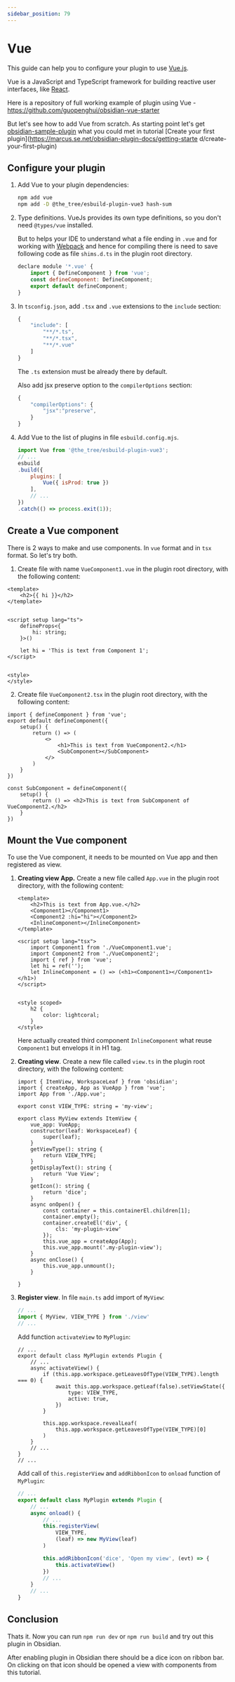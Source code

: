 ```yaml
---
sidebar_position: 79
---
```


# Vue

This guide can help you to configure your plugin to use [Vue.js](https://vuejs.org).

Vue is a JavaScript and TypeScript framework for building reactive user interfaces, like [React](https://reactjs.org).

Here is a repository of full working example of plugin using Vue - https://github.com/guopenghui/obsidian-vue-starter

But let's see how to add Vue from scratch.
As starting point let's get [obsidian-sample-plugin](https://github.com/obsidianmd/obsidian-sample-plugin) what you could met in tutorial [Create your first plugin](https://marcus.se.net/obsidian-plugin-docs/getting-starte d/create-your-first-plugin)

## Configure your plugin

1. Add Vue to your plugin dependencies:

   ```bash
   npm add vue
   npm add -D @the_tree/esbuild-plugin-vue3 hash-sum
   ```

1. Type definitions.
	VueJs provides its own type definitions, so you don't need `@types/vue` installed.
	
	But to helps your IDE to understand what a file ending in `.vue` and for working with [Webpack](https://webpack.js.org) and hence for compiling there is need to save following code as file `shims.d.ts` in the plugin root directory.
	```javascript title="shims.d.ts"
	declare module '*.vue' {  
		import { DefineComponent } from 'vue';  
		const defineComponent: DefineComponent;  
		export default defineComponent;  
	}
	```

1. In `tsconfig.json`, add `.tsx` and `.vue` extensions to the `include` section:
	
	```ts title="tsconfig.json"
	{
		"include": [  
			"**/*.ts",  
			"**/*.tsx",  
			"**/*.vue"  
		]
	}
	```
	The `.ts` extension must be already there by default.

	Also add jsx preserve option to the `compilerOptions` section:
	```ts title="tsconfig.json"
	{
		"compilerOptions": {
			"jsx":"preserve",
		}
	}
	```

1.  Add Vue to the list of plugins in file `esbuild.config.mjs`.
    
    ```js title="esbuild.config.mjs"
    import Vue from '@the_tree/esbuild-plugin-vue3';
    // ...
    esbuild
    .build({
	    plugins: [
		    Vue({ isProd: true })
	    ],
		// ...
	})
	.catch(() => process.exit(1));
    ```

## Create a Vue component

There is 2 ways to make and use components. In `vue` format and in `tsx` format. So let's try both.

1. Create file with name `VueComponent1.vue`  in the plugin root directory, with the following content:
```tsx title="VueComponent1.vue"
<template>
    <h2>{{ hi }}</h2>
</template>


<script setup lang="ts">
	defineProps<{
		hi: string;
	}>()

	let hi = 'This is text from Component 1';
</script>


<style>
</style>
```

2. Create file `VueComponent2.tsx` in the plugin root directory, with the following content:
```tsx title="VueComponent2.tsx"
import { defineComponent } from 'vue';
export default defineComponent({
    setup() {
        return () => (
            <>
                <h1>This is text from VueComponent2.</h1>
                <SubComponent></SubComponent>
            </>
        )
    }
})

const SubComponent = defineComponent({
    setup() {
        return () => <h2>This is text from SubComponent of VueComponent2.</h2>
    }
})
```

## Mount the Vue component

To use the Vue component, it needs to be mounted on Vue app and then registered as view.

1. **Creating view App.** Create a new file called `App.vue` in the plugin root directory, with the following content:
	
	```tsx title="App.vue"
	<template>
	    <h2>This is text from App.vue.</h2>
	    <Component1></Component1>
	    <Component2 :hi="hi"></Component2>
	    <InlineComponent></InlineComponent>
	</template>
	
	<script setup lang="tsx">
		import Component1 from './VueComponent1.vue';
		import Component2 from './VueComponent2';
		import { ref } from 'vue';
		let hi = ref('');
		let InlineComponent = () => (<h1><Component1></Component1></h1>)
	</script>
	
	
	<style scoped>
		h2 {
			color: lightcoral;
		}
	</style>
	```
	
	Here actually created third component `InlineComponent` what reuse `Component1` but envelops it in H1 tag.

1. **Creating view**. Create a new file called `view.ts` in the plugin root directory, with the following content:
	```tsx title="view.ts"
	import { ItemView, WorkspaceLeaf } from 'obsidian';
	import { createApp, App as VueApp } from 'vue';
	import App from './App.vue';
	
	export const VIEW_TYPE: string = 'my-view';
	
	export class MyView extends ItemView {
	    vue_app: VueApp;
	    constructor(leaf: WorkspaceLeaf) {
	        super(leaf);
	    }
	    getViewType(): string {
	        return VIEW_TYPE;
	    }
	    getDisplayText(): string {
	        return 'Vue View';
	    }
	    getIcon(): string {
	        return 'dice';
	    }
	    async onOpen() {
	        const container = this.containerEl.children[1];
	        container.empty();
	        container.createEl('div', {
	            cls: 'my-plugin-view'
	        });
	        this.vue_app = createApp(App);
	        this.vue_app.mount('.my-plugin-view');
	    }
	    async onClose() {
	        this.vue_app.unmount();
	    }
	
	}
	```

2. **Register view**. In file `main.ts` add import of `MyView`:
	```ts title="main.ts"
	// ...
	import { MyView, VIEW_TYPE } from './view'
	// ...
	```

	Add function `activateView` to `MyPlugin`:

	```tsx title="main.ts"
	// ...
	export default class MyPlugin extends Plugin {
		// ...
		async activateView() {
			if (this.app.workspace.getLeavesOfType(VIEW_TYPE).length === 0) {
				await this.app.workspace.getLeaf(false).setViewState({
					type: VIEW_TYPE,
					active: true,
				})
			}
	
			this.app.workspace.revealLeaf(
				this.app.workspace.getLeavesOfType(VIEW_TYPE)[0]
			)
		}
		// ...
	}
	// ...
	```

	Add call of `this.registerView` and `addRibbonIcon` to `onload` function of `MyPlugin`:
	```ts title="main.ts"
	// ...
	export default class MyPlugin extends Plugin {
		// ...
		async onload() {
			// ...
			this.registerView(
				VIEW_TYPE,
				(leaf) => new MyView(leaf)
			)

			this.addRibbonIcon('dice', 'Open my view', (evt) => {
				this.activateView()
			})
			// ...
		}
		// ...
	}
	```

## Conclusion
Thats it. Now you can run `npm run dev` or `npm run build` and try out this plugin in Obsidian.

After enabling plugin in Obsidian there should be a dice icon on ribbon bar. On clicking on that icon should be opened a view with components from this tutorial.